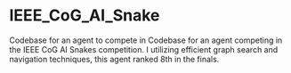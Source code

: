 # IEEE_CoG_AI_Snake
Codebase for an agent to compete in Codebase for an agent competing in the IEEE CoG AI Snakes competition. I utilizing efficient graph search and navigation techniques, this agent ranked 8th in the finals.
